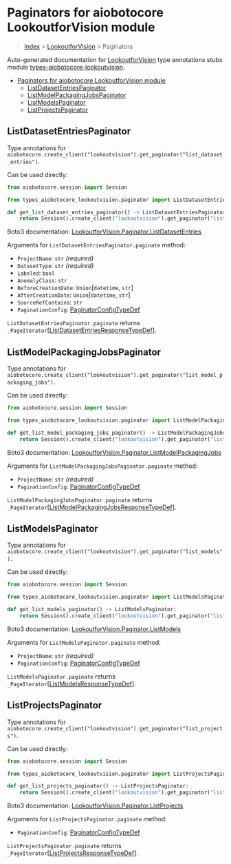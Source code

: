 <a id="paginators-for-aiobotocore-lookoutforvision-module"></a>

# Paginators for aiobotocore LookoutforVision module

> [Index](..) > [LookoutforVision](.) > Paginators

Auto-generated documentation for
[LookoutforVision](https://boto3.amazonaws.com/v1/documentation/api/latest/reference/services/lookoutvision.html#LookoutforVision)
type annotations stubs module
[types-aiobotocore-lookoutvision](https://pypi.org/project/types-aiobotocore-lookoutvision/).

- [Paginators for aiobotocore LookoutforVision module](#paginators-for-aiobotocore-lookoutforvision-module)
  - [ListDatasetEntriesPaginator](#listdatasetentriespaginator)
  - [ListModelPackagingJobsPaginator](#listmodelpackagingjobspaginator)
  - [ListModelsPaginator](#listmodelspaginator)
  - [ListProjectsPaginator](#listprojectspaginator)

<a id="listdatasetentriespaginator"></a>

## ListDatasetEntriesPaginator

Type annotations for
`aiobotocore.create_client("lookoutvision").get_paginator("list_dataset_entries")`.

Can be used directly:

```python
from aiobotocore.session import Session

from types_aiobotocore_lookoutvision.paginator import ListDatasetEntriesPaginator

def get_list_dataset_entries_paginator() -> ListDatasetEntriesPaginator:
    return Session().create_client("lookoutvision").get_paginator("list_dataset_entries")
```

Boto3 documentation:
[LookoutforVision.Paginator.ListDatasetEntries](https://boto3.amazonaws.com/v1/documentation/api/latest/reference/services/lookoutvision.html#LookoutforVision.Paginator.ListDatasetEntries)

Arguments for `ListDatasetEntriesPaginator.paginate` method:

- `ProjectName`: `str` *(required)*
- `DatasetType`: `str` *(required)*
- `Labeled`: `bool`
- `AnomalyClass`: `str`
- `BeforeCreationDate`: `Union`\[`datetime`, `str`\]
- `AfterCreationDate`: `Union`\[`datetime`, `str`\]
- `SourceRefContains`: `str`
- `PaginationConfig`:
  [PaginatorConfigTypeDef](./type_defs.md#paginatorconfigtypedef)

`ListDatasetEntriesPaginator.paginate` returns
`_PageIterator`\[[ListDatasetEntriesResponseTypeDef](./type_defs.md#listdatasetentriesresponsetypedef)\].

<a id="listmodelpackagingjobspaginator"></a>

## ListModelPackagingJobsPaginator

Type annotations for
`aiobotocore.create_client("lookoutvision").get_paginator("list_model_packaging_jobs")`.

Can be used directly:

```python
from aiobotocore.session import Session

from types_aiobotocore_lookoutvision.paginator import ListModelPackagingJobsPaginator

def get_list_model_packaging_jobs_paginator() -> ListModelPackagingJobsPaginator:
    return Session().create_client("lookoutvision").get_paginator("list_model_packaging_jobs")
```

Boto3 documentation:
[LookoutforVision.Paginator.ListModelPackagingJobs](https://boto3.amazonaws.com/v1/documentation/api/latest/reference/services/lookoutvision.html#LookoutforVision.Paginator.ListModelPackagingJobs)

Arguments for `ListModelPackagingJobsPaginator.paginate` method:

- `ProjectName`: `str` *(required)*
- `PaginationConfig`:
  [PaginatorConfigTypeDef](./type_defs.md#paginatorconfigtypedef)

`ListModelPackagingJobsPaginator.paginate` returns
`_PageIterator`\[[ListModelPackagingJobsResponseTypeDef](./type_defs.md#listmodelpackagingjobsresponsetypedef)\].

<a id="listmodelspaginator"></a>

## ListModelsPaginator

Type annotations for
`aiobotocore.create_client("lookoutvision").get_paginator("list_models")`.

Can be used directly:

```python
from aiobotocore.session import Session

from types_aiobotocore_lookoutvision.paginator import ListModelsPaginator

def get_list_models_paginator() -> ListModelsPaginator:
    return Session().create_client("lookoutvision").get_paginator("list_models")
```

Boto3 documentation:
[LookoutforVision.Paginator.ListModels](https://boto3.amazonaws.com/v1/documentation/api/latest/reference/services/lookoutvision.html#LookoutforVision.Paginator.ListModels)

Arguments for `ListModelsPaginator.paginate` method:

- `ProjectName`: `str` *(required)*
- `PaginationConfig`:
  [PaginatorConfigTypeDef](./type_defs.md#paginatorconfigtypedef)

`ListModelsPaginator.paginate` returns
`_PageIterator`\[[ListModelsResponseTypeDef](./type_defs.md#listmodelsresponsetypedef)\].

<a id="listprojectspaginator"></a>

## ListProjectsPaginator

Type annotations for
`aiobotocore.create_client("lookoutvision").get_paginator("list_projects")`.

Can be used directly:

```python
from aiobotocore.session import Session

from types_aiobotocore_lookoutvision.paginator import ListProjectsPaginator

def get_list_projects_paginator() -> ListProjectsPaginator:
    return Session().create_client("lookoutvision").get_paginator("list_projects")
```

Boto3 documentation:
[LookoutforVision.Paginator.ListProjects](https://boto3.amazonaws.com/v1/documentation/api/latest/reference/services/lookoutvision.html#LookoutforVision.Paginator.ListProjects)

Arguments for `ListProjectsPaginator.paginate` method:

- `PaginationConfig`:
  [PaginatorConfigTypeDef](./type_defs.md#paginatorconfigtypedef)

`ListProjectsPaginator.paginate` returns
`_PageIterator`\[[ListProjectsResponseTypeDef](./type_defs.md#listprojectsresponsetypedef)\].
